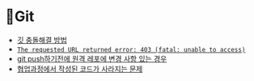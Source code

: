# 📌Git
- [깃 충돌해결 방법](./git-confilct.md)
- [`The requested URL returned error: 403 (fatal: unable to access)`](./git-access-error.md)
- [git push하기전에 원격 레포에 변경 사항 있는 경우](./git-push-pull.md)
- [협업과정에서 작성된 코드가 사라지는 문제](./merge-revert.md)

